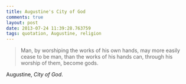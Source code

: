 ```yaml
---
title: Augustine's City of God
comments: true
layout: post
date: 2013-07-24 11:39:28.763759
tags: quotation, Augustine, religion
---
```


> Man, by worshiping the works of his own hands, may more easily cease to be man, than the works of his hands can, through his worship of them, become gods.

Augustine, *City of God*.
